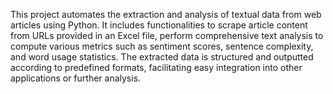 This project automates the extraction and analysis of textual data from web articles using Python. It includes functionalities to scrape article content from URLs provided in an Excel file, perform comprehensive text analysis to compute various metrics such as sentiment scores, sentence complexity, and word usage statistics. The extracted data is structured and outputted according to predefined formats, facilitating easy integration into other applications or further analysis.
